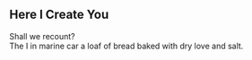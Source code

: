 Here I Create You
-----------------
Shall we recount?  
The I in marine car a loaf of bread baked with dry love and salt.  

